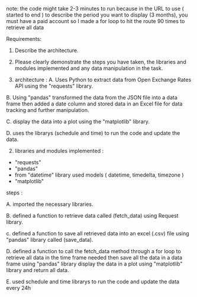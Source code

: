 note: the code might take 2-3 minutes to run because in the URL to use ( started to end ) to describe the period you want to display (3 months), you must have a paid account so I made a for loop to hit the route 90 times to retrieve all data 

Requirements:
1. Describe the architecture.
2. Please clearly demonstrate the steps you have taken, the libraries and modules
implemented and any data manipulation in the task.
 


1. architecture :
A. Uses Python to extract data from Open Exchange Rates API using the "requests" library.

B. Using "pandas" transformed the data from the JSON file into a data frame then added a date column and stored data in an Excel file for data tracking and further manipulation.

C. display the data into a plot using the "matplotlib" library.

D. uses the librarys (schedule and time) to run the code and update the data.  


2. libraries and modules implemented :
- "requests"
- "pandas" 
- from "datetime" library used models ( datetime, timedelta, timezone ) 
- "matplotlib"

steps :

A. imported the necessary libraries.

B. defined a function to retrieve data called (fetch_data) using Request library.

c. defined a function to save all retrieved data into an excel (.csv) file using "pandas" library called (save_data).

D. defined a function to call the fetch_data method through a for loop to retrieve all data in the time frame needed then save all the data in a data frame using "pandas" library display the data in a plot using "matplotlib" library and return all data.

E. used schedule and time librarys to run the code and update the data every 24h